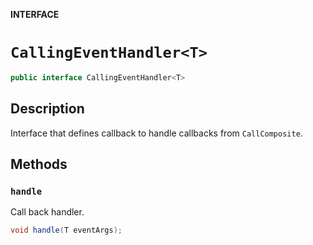 **INTERFACE**

# `CallingEventHandler<T>`

```java
public interface CallingEventHandler<T>
```

## Description

Interface that defines callback to handle callbacks from `CallComposite`. 

## Methods

### `handle`

Call back handler.

```java
void handle(T eventArgs);
```
